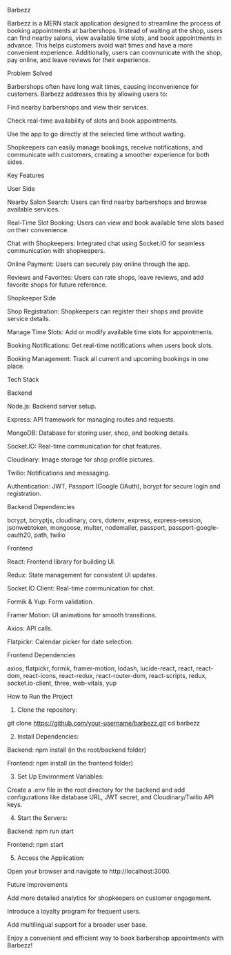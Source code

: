 Barbezz

Barbezz is a MERN stack application designed to streamline the process of booking appointments at barbershops. Instead of waiting at the shop, users can find nearby salons, view available time slots, and book appointments in advance. This helps customers avoid wait times and have a more convenient experience. Additionally, users can communicate with the shop, pay online, and leave reviews for their experience.

Problem Solved

Barbershops often have long wait times, causing inconvenience for customers. Barbezz addresses this by allowing users to:

Find nearby barbershops and view their services.

Check real-time availability of slots and book appointments.

Use the app to go directly at the selected time without waiting.


Shopkeepers can easily manage bookings, receive notifications, and communicate with customers, creating a smoother experience for both sides.

Key Features

User Side

Nearby Salon Search: Users can find nearby barbershops and browse available services.

Real-Time Slot Booking: Users can view and book available time slots based on their convenience.

Chat with Shopkeepers: Integrated chat using Socket.IO for seamless communication with shopkeepers.

Online Payment: Users can securely pay online through the app.

Reviews and Favorites: Users can rate shops, leave reviews, and add favorite shops for future reference.


Shopkeeper Side

Shop Registration: Shopkeepers can register their shops and provide service details.

Manage Time Slots: Add or modify available time slots for appointments.

Booking Notifications: Get real-time notifications when users book slots.

Booking Management: Track all current and upcoming bookings in one place.


Tech Stack

Backend

Node.js: Backend server setup.

Express: API framework for managing routes and requests.

MongoDB: Database for storing user, shop, and booking details.

Socket.IO: Real-time communication for chat features.

Cloudinary: Image storage for shop profile pictures.

Twilio: Notifications and messaging.

Authentication: JWT, Passport (Google OAuth), bcrypt for secure login and registration.


Backend Dependencies

bcrypt, bcryptjs, cloudinary, cors, dotenv, express, express-session, jsonwebtoken, mongoose, multer, nodemailer, passport, passport-google-oauth20, path, twilio


Frontend

React: Frontend library for building UI.

Redux: State management for consistent UI updates.

Socket.IO Client: Real-time communication for chat.

Formik & Yup: Form validation.

Framer Motion: UI animations for smooth transitions.

Axios: API calls.

Flatpickr: Calendar picker for date selection.


Frontend Dependencies

axios, flatpickr, formik, framer-motion, lodash, lucide-react, react, react-dom, react-icons, react-redux, react-router-dom, react-scripts, redux, socket.io-client, three, web-vitals, yup


How to Run the Project

1. Clone the repository:

git clone https://github.com/your-username/barbezz.git
cd barbezz


2. Install Dependencies:

Backend: npm install (in the root/backend folder)

Frontend: npm install (in the frontend folder)



3. Set Up Environment Variables:

Create a .env file in the root directory for the backend and add configurations like database URL, JWT secret, and Cloudinary/Twilio API keys.



4. Start the Servers:

Backend: npm run start

Frontend: npm start



5. Access the Application:

Open your browser and navigate to http://localhost:3000.




Future Improvements

Add more detailed analytics for shopkeepers on customer engagement.

Introduce a loyalty program for frequent users.

Add multilingual support for a broader user base.


Enjoy a convenient and efficient way to book barbershop appointments with Barbezz!
